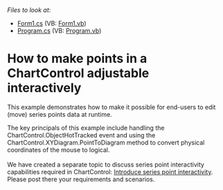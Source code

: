 <!-- default file list -->
*Files to look at*:

* [Form1.cs](./CS/Form1.cs) (VB: [Form1.vb](./VB/Form1.vb))
* [Program.cs](./CS/Program.cs) (VB: [Program.vb](./VB/Program.vb))
<!-- default file list end -->
# How to make points in a ChartControl adjustable interactively


<p>This example demonstrates how to make it possible for end-users to edit (move) series points data at runtime.</p>
<p>The key principals of this example include handling the ChartControl.ObjectHotTracked event and using the ChartControl.XYDiagram.PointToDiagram method to convert physical coordinates of the mouse to logical.<br /><br />We have created a separate topic to discuss series point interactivity capabilities required in ChartControl: <a href="https://www.devexpress.com/Support/Center/p/T186553">Introduce series point interactivity</a>.  Please post there your requirements and scenarios.</p>

<br/>


